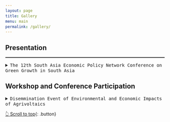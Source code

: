 ```yaml
---
layout: page
title: Gallery
menu: main
permalink: /gallery/
---
```

<a name="top"></a>

## Presentation

<hr style="border:.25px solid grey">

<details>
<summary><kbd>The 12th South Asia Economic Policy Network Conference on Green Growth in South Asia</kbd></summary>
<img src="/assets/gallery/Mohsin PEDL Presentatoin WB 2023.jpg" alt='Presenting findings of Paper VI: Bricks to blocks: An exploratory study of a policy and practices in the construction sector of Bangladesh' width=770px height=430px align="center">
<p style="text-align: center; font-size: 12px; color: blue;">Presenting findings of Paper VI: Bricks to blocks</p>
<img src='/assets/gallery/Presenters and Organizers WB 2023.jpg' alt='Presenters and Organizers WB 2023' width=770px height=430px align="center" />
<p style="text-align: center; font-size: 12px; color: blue;">All Speaker of the Day 2 of The 12th South Asia Economic Policy Network Conference on Green Growth in South Asia</p>
</details>
<p> </p>

## Workshop and Conference Participation

  <details>
  <summary><kbd>Disemmination Event of Environmental and Economic Impacts of Agrivoltaics</kbd></summary>
    <img src='/assets/gallery/EnvCC Cluster BIGD 1.jpg' alt='BIGD Researchers of Environment and Climate Change Cluster' width=770px height=430px align="center" />
<p style="text-align: center; font-size: 12px; color: blue;">BIGD Researchers of Environment and Climate Change Cluster </p>
  </details>

<p> </p>

[👆 Scroll to top](#top){: .button}

<!--
- **Course Name** \
 [Ttile](url){:target="_blank"}.
-->
